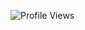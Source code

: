 
![Profile Views](https://hits.seeyoufarm.com/api/count/incr/badge.svg?url=https://github.com/Mega-Hero/&title=Profile%20Views)
